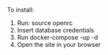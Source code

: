 To install:

1. Run: source openrc
2. Insert database credentials
3. Run docker-compose -up -d
4. Open the site in your browser
